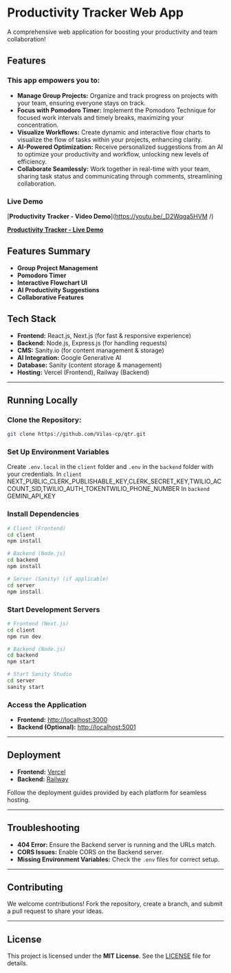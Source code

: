 # Productivity Tracker Web App

A comprehensive web application for boosting your productivity and team collaboration!

## Features

### This app empowers you to:

- **Manage Group Projects:** Organize and track progress on projects with your team, ensuring everyone stays on track.
- **Focus with Pomodoro Timer:** Implement the Pomodoro Technique for focused work intervals and timely breaks, maximizing your concentration.
- **Visualize Workflows:** Create dynamic and interactive flow charts to visualize the flow of tasks within your projects, enhancing clarity.
- **AI-Powered Optimization:** Receive personalized suggestions from an AI to optimize your productivity and workflow, unlocking new levels of efficiency.
- **Collaborate Seamlessly:** Work together in real-time with your team, sharing task status and communicating through comments, streamlining collaboration.

### Live Demo


[**Productivity Tracker - Video Demo**](https://youtu.be/_D2Wqga5HVM /)

[**Productivity Tracker - Live Demo**](https://qtr-vilas-cps-projects.vercel.app/)

## Features Summary

- **Group Project Management**
- **Pomodoro Timer**
- **Interactive Flowchart UI**
- **AI Productivity Suggestions**
- **Collaborative Features**

## Tech Stack

- **Frontend:** React.js, Next.js (for fast & responsive experience)
- **Backend:** Node.js, Express.js (for handling requests)
- **CMS:** Sanity.io (for content management & storage)
- **AI Integration:** Google Generative AI
- **Database:** Sanity (content storage & management)
- **Hosting:** Vercel (Frontend), Railway (Backend)

---

## Running Locally

### Clone the Repository:
```bash
git clone https://github.com/Vilas-cp/qtr.git

```

### Set Up Environment Variables
Create `.env.local` in the `client` folder and `.env` in the `backend` folder with your credentials.
In `client`
NEXT_PUBLIC_CLERK_PUBLISHABLE_KEY,CLERK_SECRET_KEY,TWILIO_ACCOUNT_SID,TWILIO_AUTH_TOKENTWILIO_PHONE_NUMBER
In `backend`
GEMINI_API_KEY


### Install Dependencies
```bash
# Client (Frontend)
cd client
npm install

# Backend (Node.js)
cd backend
npm install

# Server (Sanity) (if applicable)
cd server
npm install
```

### Start Development Servers
```bash
# Frontend (Next.js)
cd client
npm run dev

# Backend (Node.js)
cd backend
npm start

# Start Sanity Studio 
cd server
sanity start

```

### Access the Application
- **Frontend:** [http://localhost:3000](http://localhost:3000)
- **Backend (Optional):** [http://localhost:5001](http://localhost:5001)

---

## Deployment

- **Frontend:** [Vercel](https://vercel.com/)
- **Backend:** [Railway](https://railway.app/)

Follow the deployment guides provided by each platform for seamless hosting.

---

## Troubleshooting

- **404 Error:** Ensure the Backend server is running and the URLs match.
- **CORS Issues:** Enable CORS on the Backend server.
- **Missing Environment Variables:** Check the `.env` files for correct setup.

---

## Contributing

We welcome contributions! Fork the repository, create a branch, and submit a pull request to share your ideas.

---

## License

This project is licensed under the **MIT License**. See the [LICENSE](LICENSE) file for details.
